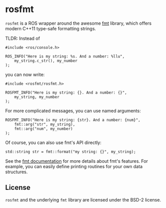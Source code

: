 
rosfmt
======

`rosfmt` is a ROS wrapper around the awesome [fmt] library, which offers
modern C++11 type-safe formatting strings.

TLDR: Instead of

    #include <ros/console.h>

    ROS_INFO("Here is my string: %s. And a number: %llu",
        my_string.c_str(), my_number
    );

you can now write:

    #include <rosfmt/rosfmt.h>

    ROSFMT_INFO("Here is my string: {}. And a number: {}",
        my_string, my_number
    );

For more complicated messages, you can use named arguments:

    ROSFMT_INFO("Here is my string: {str}. And a number: {num}",
        fmt::arg("str", my_string),
        fmt::arg("num", my_number)
    );

Of course, you can also use fmt's API directly:

    std::string str = fmt::format("my string: {}", my_string);

See the [fmt documentation] for more details about fmt's features. For example,
you can easily define printing routines for your own data structures.

[fmt]: https://github.com/fmtlib/fmt
[fmt documentation]: http://fmtlib.net/

License
-------

`rosfmt` and the underlying `fmt` library are licensed under the BSD-2 license.
